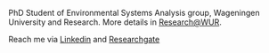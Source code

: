 <!-- Introduction of Donghao Xu -->
PhD Student of Environmental Systems Analysis group, Wageningen University and Research. More details in [Research@WUR](https://research.wur.nl/en/persons/donghao-xu). 

Reach me via [Linkedin](https://nl.linkedin.com/in/donghao-xu/en) and [Researchgate](https://www.researchgate.net/profile/Donghao-Xu)
